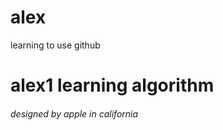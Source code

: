 # alex
learning to use github
<h1>alex1 learning algorithm</h1>
<h6>designed by apple in california</h6>

